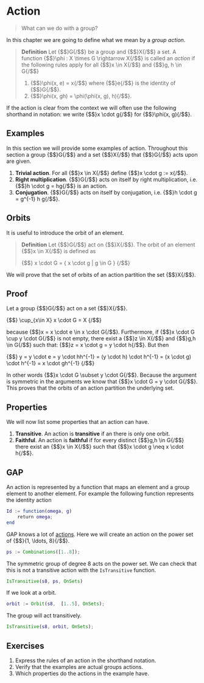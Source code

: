 # Action
> What can we do with a group?

In this chapter we are going to define what we mean by a _group action_. 

> **Definition** Let {$$}G{/$$} be a group and {$$}X{/$$} a set. A function
> {$$}\phi : X \times G \rightarrow X{/$$} is called an _action_ if the
> following rules apply for all {$$}x \in X{/$$} and {$$}g, h \in G{/$$} 
>
> 1. {$$}\phi(x, e) = x{/$$} where {$$}e{/$$} is the identity of {$$}G{/$$}.
> 2. {$$}\phi(x, gh) = \phi(\phi(x, g), h){/$$}.

If the action is clear from the context we will often use the following
shorthand in notation: we write {$$}x \cdot g{/$$} for {$$}\phi(x, g){/$$}.

## Examples
In this section we will provide some examples of action. Throughout this section
a group {$$}G{/$$} and a set {$$}X{/$$} that {$$}G{/$$} acts upon are given.

1. **Trivial action**. For all {$$}x \in X{/$$} define {$$}x \cdot g := x{/$$}.
2. **Right multiplication**. {$$}G{/$$} acts on itself by right multiplication,
   i.e. {$$}h \cdot g = hg{/$$} is an action.
3. **Conjugation**. {$$}G{/$$} acts on itself by conjugation, i.e.
   {$$}h \cdot g = g^{-1} h g{/$$}.

## Orbits
It is useful to introduce the orbit of an element.

> **Definition** Let {$$}G{/$$} act on {$$}X{/$$}. The orbit of an element
> {$$}x \in X{/$$} is defined as
>
> {$$}
> x \cdot G = \{ x \cdot g | g \in G \}
> {/$$}

We will prove that the set of orbits of an action partition the set {$$}X{/$$}.

## Proof
Let a group {$$}G{/$$} act on a set {$$}X{/$$}.

{$$}
\cup_{x\in X} x \cdot G = X
{/$$}

because {$$}x = x \cdot e \in x \cdot G{/$$}. Furthermore, if 
{$$}x \cdot G \cup y \cdot G{/$$} is not empty, there exist a {$$}z \in X{/$$}
and {$$}g,h \in G{/$$} such that: {$$}z = x \cdot g = y \cdot h{/$$}. But then

{$$}
y = y \cdot e = y \cdot hh^{-1} = (y \cdot h) \cdot h^{-1} = 
(x \cdot g) \cdot h^{-1} = x \cdot gh^{-1}
{/$$}

In other words {$$}x \cdot G \subset y \cdot G{/$$}. Because the argument is symmetric
in the arguments we know that {$$}x \cdot G = y \cdot G{/$$}. This proves that
the orbits of an action partition the underlying set.

## Properties
We will now list some properties that an action can have.

1. **Transitive**. An action is **transitive** if an there is only one orbit.
2. **Faithful**. An action is **faithful** if for every distinct
   {$$}g,h \in G{/$$} there exist an {$$}x \in X{/$$} such that
   {$$}x \cdot g \neq x \cdot h{/$$}.

## GAP

An action is represented by a function that maps an element and a group element
to another element. For example the following function represents the identity
action

```gap
Id := function(omega, g)
    return omega;
end
```

GAP knows a lot of
[actions](http://www.gap-system.org/Manuals/doc/ref/chap41.html). Here we will
create an action on the power set of {$$}\{1, \ldots, 8\}{/$$}.

```gap
ps := Combinations([1..8]);
```

The symmetric group of degree 8 acts on the power set. We can check that this is
not a transitive action with the `IsTransitive` function.

```gap
IsTransitive(s8, ps, OnSets)
```

If we look at a orbit.

```gap
orbit := Orbit(s8,  [1..5], OnSets);
```

The group will act transitively.

```gap
IsTransitive(s8, orbit, OnSets);
```

## Exercises
1. Express the rules of an action in the shorthand notation.
2. Verify that the examples are actual groups actions.
3. Which properties do the actions in the example have.
